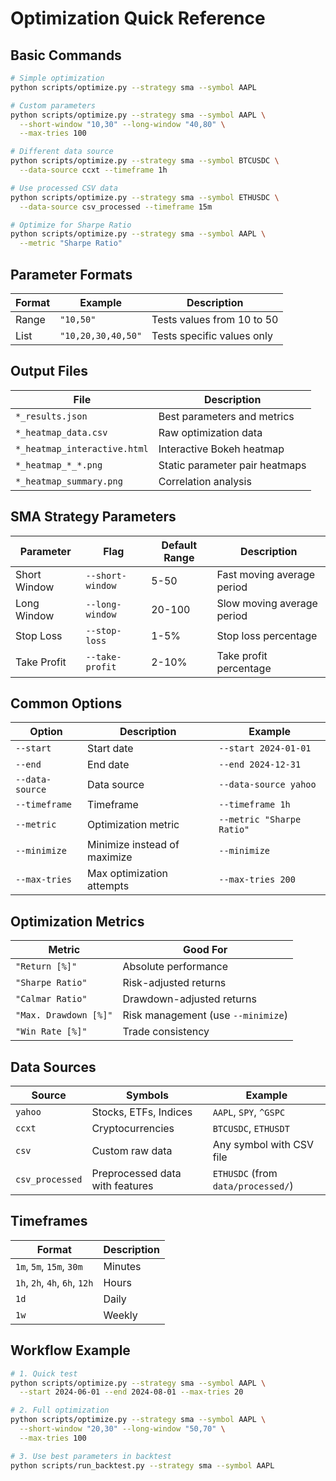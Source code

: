 # Optimization Quick Reference

## Basic Commands

```bash
# Simple optimization
python scripts/optimize.py --strategy sma --symbol AAPL

# Custom parameters
python scripts/optimize.py --strategy sma --symbol AAPL \
  --short-window "10,30" --long-window "40,80" \
  --max-tries 100

# Different data source
python scripts/optimize.py --strategy sma --symbol BTCUSDC \
  --data-source ccxt --timeframe 1h

# Use processed CSV data
python scripts/optimize.py --strategy sma --symbol ETHUSDC \
  --data-source csv_processed --timeframe 15m

# Optimize for Sharpe Ratio
python scripts/optimize.py --strategy sma --symbol AAPL \
  --metric "Sharpe Ratio"
```

## Parameter Formats

| Format | Example | Description |
|--------|---------|-------------|
| Range | `"10,50"` | Tests values from 10 to 50 |
| List | `"10,20,30,40,50"` | Tests specific values only |

## Output Files

| File | Description |
|------|-------------|
| `*_results.json` | Best parameters and metrics |
| `*_heatmap_data.csv` | Raw optimization data |
| `*_heatmap_interactive.html` | Interactive Bokeh heatmap |
| `*_heatmap_*_*.png` | Static parameter pair heatmaps |
| `*_heatmap_summary.png` | Correlation analysis |

## SMA Strategy Parameters

| Parameter | Flag | Default Range | Description |
|-----------|------|---------------|-------------|
| Short Window | `--short-window` | 5-50 | Fast moving average period |
| Long Window | `--long-window` | 20-100 | Slow moving average period |
| Stop Loss | `--stop-loss` | 1-5% | Stop loss percentage |
| Take Profit | `--take-profit` | 2-10% | Take profit percentage |

## Common Options

| Option | Description | Example |
|--------|-------------|---------|
| `--start` | Start date | `--start 2024-01-01` |
| `--end` | End date | `--end 2024-12-31` |
| `--data-source` | Data source | `--data-source yahoo` |
| `--timeframe` | Timeframe | `--timeframe 1h` |
| `--metric` | Optimization metric | `--metric "Sharpe Ratio"` |
| `--minimize` | Minimize instead of maximize | `--minimize` |
| `--max-tries` | Max optimization attempts | `--max-tries 200` |

## Optimization Metrics

| Metric | Good For |
|--------|----------|
| `"Return [%]"` | Absolute performance |
| `"Sharpe Ratio"` | Risk-adjusted returns |
| `"Calmar Ratio"` | Drawdown-adjusted returns |
| `"Max. Drawdown [%]"` | Risk management (use `--minimize`) |
| `"Win Rate [%]"` | Trade consistency |

## Data Sources

| Source | Symbols | Example |
|--------|---------|---------|
| `yahoo` | Stocks, ETFs, Indices | `AAPL`, `SPY`, `^GSPC` |
| `ccxt` | Cryptocurrencies | `BTCUSDC`, `ETHUSDT` |
| `csv` | Custom raw data | Any symbol with CSV file |
| `csv_processed` | Preprocessed data with features | `ETHUSDC` (from `data/processed/`) |

## Timeframes

| Format | Description |
|--------|-------------|
| `1m`, `5m`, `15m`, `30m` | Minutes |
| `1h`, `2h`, `4h`, `6h`, `12h` | Hours |
| `1d` | Daily |
| `1w` | Weekly |

## Workflow Example

```bash
# 1. Quick test
python scripts/optimize.py --strategy sma --symbol AAPL \
  --start 2024-06-01 --end 2024-08-01 --max-tries 20

# 2. Full optimization  
python scripts/optimize.py --strategy sma --symbol AAPL \
  --short-window "20,30" --long-window "50,70" \
  --max-tries 100

# 3. Use best parameters in backtest
python scripts/run_backtest.py --strategy sma --symbol AAPL
```